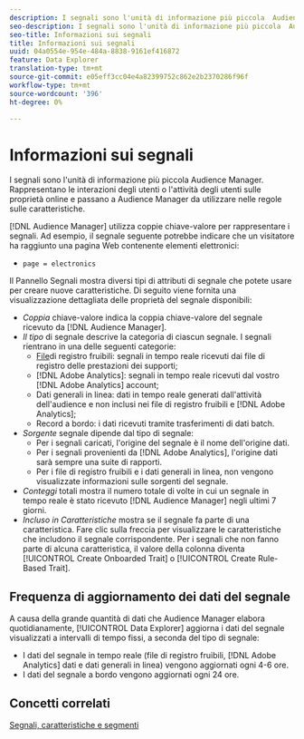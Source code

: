 ```yaml
---
description: I segnali sono l'unità di informazione più piccola  Audience Manager. Rappresentano le interazioni degli utenti o le attività degli utenti sulle proprietà online e passano a  Audience Manager da utilizzare nelle regole sulle caratteristiche.
seo-description: I segnali sono l'unità di informazione più piccola  Audience Manager. Rappresentano le interazioni degli utenti o le attività degli utenti sulle proprietà online e passano a  Audience Manager da utilizzare nelle regole sulle caratteristiche.
seo-title: Informazioni sui segnali
title: Informazioni sui segnali
uuid: 04a0554e-954e-484a-8838-9161ef416872
feature: Data Explorer
translation-type: tm+mt
source-git-commit: e05eff3cc04e4a82399752c862e2b2370286f96f
workflow-type: tm+mt
source-wordcount: '396'
ht-degree: 0%

---
```



# Informazioni sui segnali

I segnali sono l&#39;unità di informazione più piccola  Audience Manager. Rappresentano le interazioni degli utenti o l&#39;attività degli utenti sulle proprietà online e passano a  Audience Manager da utilizzare nelle regole sulle caratteristiche.

[!DNL Audience Manager] utilizza coppie chiave-valore per rappresentare i segnali. Ad esempio, il segnale seguente potrebbe indicare che un visitatore ha raggiunto una pagina Web contenente elementi elettronici:

* `page = electronics`

Il Pannello [](../../features/data-explorer/data-explorer-signals-dashboard.md) Segnali mostra diversi tipi di attributi di segnale che potete usare per creare nuove caratteristiche. Di seguito viene fornita una visualizzazione dettagliata delle proprietà del segnale disponibili:

* *Coppia* chiave-valore indica la coppia chiave-valore del segnale ricevuto da [!DNL Audience Manager].
* *Il tipo* di segnale descrive la categoria di ciascun segnale. I segnali rientrano in una delle seguenti categorie:
   * [File](/help/using/integration/media-data-integration/actionable-log-files.md)di registro fruibili: segnali in tempo reale ricevuti dai file di registro delle prestazioni dei supporti;
   * [!DNL Adobe Analytics]: segnali in tempo reale ricevuti dal vostro [!DNL Adobe Analytics] account;
   * Dati generali in linea: dati in tempo reale generati dall&#39;attività dell&#39;audience e non inclusi nei file di registro fruibili e [!DNL Adobe Analytics];
   * Record a bordo: i dati ricevuti tramite trasferimenti di dati batch.
* *Sorgente* segnale dipende dal tipo di segnale:
   * Per i segnali caricati, l&#39;origine del segnale è il nome dell&#39;origine dati.
   * Per i segnali provenienti da [!DNL Adobe Analytics], l&#39;origine dati sarà sempre una suite di rapporti.
   * Per i file di registro fruibili e i dati generali in linea, non vengono visualizzate informazioni sulle sorgenti del segnale.
* *Conteggi* totali mostra il numero totale di volte in cui un segnale in tempo reale è stato ricevuto [!DNL Audience Manager] negli ultimi 7 giorni.
* *Incluso in Caratteristiche* mostra se il segnale fa parte di una caratteristica. Fare clic sulla freccia per visualizzare le caratteristiche che includono il segnale corrispondente. Per i segnali che non fanno parte di alcuna caratteristica, il valore della colonna diventa [!UICONTROL Create Onboarded Trait] o [!UICONTROL Create Rule-Based Trait].

## Frequenza di aggiornamento dei dati del segnale

A causa della grande quantità di dati che  Audience Manager elabora quotidianamente, [!UICONTROL Data Explorer] aggiorna i dati del segnale visualizzati a intervalli di tempo fissi, a seconda del tipo di segnale:

* I dati del segnale in tempo reale (file di registro fruibili, [!DNL Adobe Analytics] dati e dati generali in linea) vengono aggiornati ogni 4-6 ore.
* I dati del segnale a bordo vengono aggiornati ogni 24 ore.

## Concetti correlati

[Segnali, caratteristiche e segmenti](/help/using/reference/signal-trait-segment.md)